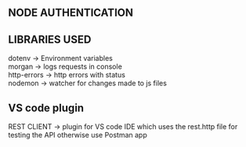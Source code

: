 ## NODE AUTHENTICATION

## LIBRARIES USED
dotenv -> Environment variables <br/>
morgan  -> logs requests in console <br/>
http-errors -> http errors with status <br/>
nodemon -> watcher for changes made to js files <br/>

## VS code plugin
REST CLIENT -> plugin for VS code IDE which uses the rest.http file for testing the API otherwise use Postman app<br />